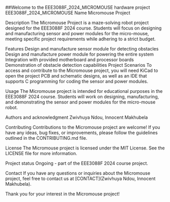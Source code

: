 ##Welcome to the EEE3088F_2024_MICROMOUSE hardware project
EEE3088F_2024_MICROMOUSE
Name
Micromouse Project

Description
The Micromouse Project is a maze-solving robot project designed for the EEE3088F 2024 course. Students will focus on designing and manufacturing sensor and power modules for the micro-mouse, meeting specific project requirements while adhering to a strict budget.

Features
Design and manufacture sensor module for detecting obstacles
Design and manufacture power module for powering the entire system
Integration with provided motherboard and processor boards
Demonstration of obstacle detection capabilities
Project Scenarios
To access and contribute to the Micromouse project, you will need KiCad to open the project PCB and schematic designs, as well as an IDE that supports C programming for coding the sensor and power modules.

Usage
The Micromouse project is intended for educational purposes in the EEE3088F 2024 course. Students will work on designing, manufacturing, and demonstrating the sensor and power modules for the micro-mouse robot.

Authors and acknowledgment
Zwivhuya Ndou, Innocent Makhubela

Contributing
Contributions to the Micromouse project are welcome! If you have any ideas, bug fixes, or improvements, please follow the guidelines outlined in the CONTRIBUTING.md file.

License
The Micromouse project is licensed under the MIT License. See the LICENSE file for more information.

Project status
Ongoing - part of the EEE3088F 2024 course project.

Contact
If you have any questions or inquiries about the Micromouse project, feel free to contact us at [CONTACT](Zwivhuya Ndou, Innocent Makhubela).

Thank you for your interest in the Micromouse project!
